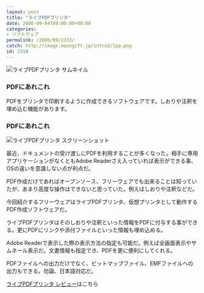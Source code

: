 ```yaml
---
layout: post
title: "ライブPDFプリンタ"
date: 2006-09-04T09:00:00+09:00
categories:
- ソフトウェア
permalink: /2006/09/2333/
catch: http://image.moongift.jp/intro2/lpp.png
id: 2318
---
```

 ![ライブPDFプリンタ サムネイル](http://image.moongift.jp/intro2/lpp.t.png "ライブPDFプリンタ サムネイル")
  

### PDFにあれこれ
  
PDFをプリンタで印刷するように作成できるソフトウェアです。しおりや注釈を埋め込む機能があります。  
<!--more-->  

### PDFにあれこれ
  

![ライブPDFプリンタ スクリーンショット](http://image.moongift.jp/intro2/lpp.png "ライブPDFプリンタ スクリーンショット")

  

最近、ドキュメントの受け渡しにPDFを利用することが多くなった。相手に専用アプリケーションがなくともAdobe Readerさえ入っていれば表示ができる事、OSの違いを意識しない点が利点だ。

  

PDF作成だけであればオープンソース、フリーウェアでも出来ることは知っていたが、あまり高度な操作はできないと思っていた。例えばしおりや注釈などだ。

  

今回紹介するフリーウェアはライブPDFプリンタ、仮想プリンタとして動作するPDF作成ソフトウェアだ。

  

ライブPDFプリンタはそのしおりや注釈といった情報をPDFに付与する事ができる。更にPDFにリンクや添付ファイルといった情報も埋め込める。

  

Adobe Readerで表示した際の表示方法の指定も可能だ。例えば全画面表示やサムネール表示だ。文書情報も指定でき、PDFを更に便利にしてくれる。

  

PDFファイルへの出力だけでなく、ビットマップファイル、EMFファイルへの出力もできる。勿論、日本語対応だ。

  

[ライブPDFプリンタ レビュー](http://fw.moongift.jp/review/i-2334.html)はこちら

